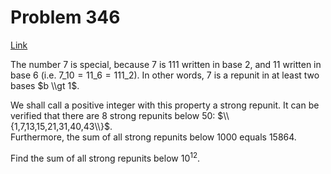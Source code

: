# Problem 346

[Link](https://projecteuler.net/problem=346)

The number $7$ is special, because $7$ is $111$ written in base $2$, and $11$ written in base $6$ (i.e. $7\_{10} = 11\_6 = 111\_2$). In other words, $7$ is a repunit in at least two bases $b \\gt 1$. 

We shall call a positive integer with this property a strong repunit. It can be verified that there are $8$ strong repunits below $50$: $\\{1,7,13,15,21,31,40,43\\}$.  
Furthermore, the sum of all strong repunits below $1000$ equals $15864$. 

Find the sum of all strong repunits below $10^{12}$.